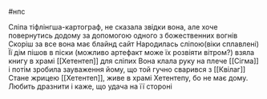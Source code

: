 #нпс 

Сліпа тіфлінгша-картограф, не сказала звідки вона, але хоче повернутись додому за допомогою одного з божественних вогнів
Скоріш за все вона має блайнд сайт
Народилась сліпою(віки сплавлені)
Її дім пішов в піски (можливо артефакт може їх розвіяти вітром?)
взяла книгу в храмі [[Хетентеп]] для сліпих
Вона клала руку на плече [[Сігма]] і потім зробила зауваження йому, що той гучно сварився з [[Квілаг]]
Стане жрицею [[Хетентеп]], живе в храмі Хетентепу, бо не має дому. Любить дразнити і каже, що удача на її стороні